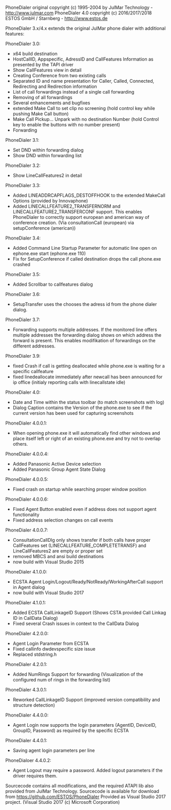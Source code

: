 PhoneDialer original copyright (c) 1995-2004 by JulMar Technology - http://www.julmar.com
PhoneDialer 4.0 copyright (c) 2016/2017/2018 ESTOS GmbH / Starnberg - http://www.estos.de

PhoneDialer 3.x/4.x extends the original JulMar phone dialer with additional features:

PhoneDialer 3.0:
- x64 build destination
- HostCallID, Appspecific, AdressID and CallFeatures Information as presented by the TAPI driver
- Show CallFeatures view in detail
- Creating Conference from two existing calls
- Separated ID and name presentation for Caller, Called, Connected, Redirecting and Redirection information
- List of call forwardings instead of a single call forwarding
- Removing of all forwardings
- Several enhancements and bugfixes
- extended Make Call to set clip no screening (hold control key while pushing Make Call button) 
- Make Call Pickup... Unpark with no destination Number (hold Control key to enable the buttons with no number present)
- Forwarding

PhoneDialer 3.1:
- Set DND within forwarding dialog
- Show DND within forwarding list

PhoneDialer 3.2:
- Show LineCallFeatures2 in detail

PhoneDialer 3.3:
- Added LINEADDRCAPFLAGS_DESTOFFHOOK to the extended MakeCall Options (provided by Innovaphone)
- Added LINECALLFEATURE2_TRANSFERNORM and LINECALLFEATURE2_TRANSFERCONF support. This enables PhoneDialer to correctly support european and american way of conference creation. (Via consultationCall (european) via setupConference (american))

PhoneDialer 3.4:
- Added Command Line Startup Parameter for automatic line open on ephone.exe start (ephone.exe 110)
- Fix for SetupConference if called destination drops the call phone.exe crashed

PhoneDialer 3.5:
- Added Scrollbar to callfeatures dialog

PhoneDialer 3.6:
- SetupTransfer uses the chooses the adress id from the phone dialer dialog.

PhoneDialer 3.7:
- Forwarding supports multiple addresses. If the monitored line offers multiple addresses the forwarding dialog shows on which address the forward is present. This enables modifikation of forwardings on the different addresses.

PhoneDialer 3.9:
- fixed Crash if call is getting deallocated while phone.exe is waiting for a specific callfeature
- fixed linedeallocate immediately after newcall has been announced for ip office (initialy reporting calls with linecallstate idle)

PhoneDialer 4.0:
- Date and Time within the status toolbar (to match screenshots with log)
- Dialog Caption contains the Version of the phone.exe to see if the current version has been used for capturing screenshots

PhoneDialer 4.0.0.1:
- When opening phone.exe it will automatically find other windows and place itself left or right of an existing phone.exe and try not to overlap others.

PhoneDialer 4.0.0.4:
- Added Panasonic Active Device selection
- Added Panasonic Group Agent State Dialog

PhoneDialer 4.0.0.5:
- Fixed crash on startup while searching proper window position

PhoneDialer 4.0.0.6:
- Fixed Agent Button enabled even if address does not support agent functionality
- Fixed address selection changes on call events

PhoneDialer 4.0.0.7:
- ConsultationCallDlg only shows transfer if both calls have proper CallFeatures set (LINECALLFEATURE_COMPLETETRANSF) and LineCallFeatures2 are empty or proper set
- removed MBCS and ansi build destinations
- now build with Visual Studio 2015

PhoneDialer 4.1.0.0:
- ECSTA Agent Login/Logout/Ready/NotReady/WorkingAfterCall support in Agent dialog
- now build with Visual Studio 2017

PhoneDialer 4.1.0.1:
- Added ECSTA CallLinkageID Support (Shows CSTA provided Call Linkag ID in CallData Dialog)
- Fixed several Crash issues in context to the CallData Dialog

PhoneDialer 4.2.0.0:
- Agent Login Parameter from ECSTA 
- Fixed callinfo dwdevspecific size issue
- Replaced stdstring.h

PhoneDialer 4.2.0.1:
- Added NumRings Support for forwarding (Visualization of the configured num of rings in the forwarding list)

PhoneDialer 4.3.0.1:
- Reworked CallLinkageID Support (improved version compatibility and structure detection)

PhoneDialer 4.4.0.0:
- Agent Login now supports the login parameters (AgentID, DeviceID, GroupID, Password) as required by the specific ECSTA

PhoneDialer 4.4.0.1:
- Saving agent login parameters per line

PhoneDialoer 4.4.0.2:
- Agent Logout may require a password. Added logout parameters if the driver requires them.

Sourcecode contains all modifications, and the required ATAPI lib also provided from JulMar Technology.
Sourcecode is available for download from https://github.com/ESTOS/PhoneDialer
Provided as Visual Studio 2017 project. (Visual Studio 2017 (c) Microsoft Corporation)